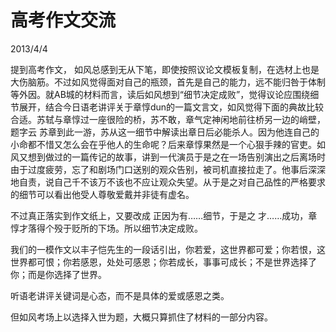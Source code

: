 # 高考作文交流
2013/4/4

提到高考作文， 如风总感到无从下笔，即使按照议论文模板复制，在选材上也是大伤脑筋。不过如风觉得面对自己的瓶颈，首先是自己的能力，远不能归咎于体制等外因。就AB城的材料而言，读后如风想到“细节决定成败”，觉得议论应围绕细节展开，结合今日语老讲评关于章惇dun的一篇文言文，如风觉得下面的典故比较合适。苏轼与章惇过一座很险的桥，苏不敢，章气定神闲地前往桥另一边的峭壁，题字云 苏章到此一游，苏从这一细节中解读出章日后必能杀人。因为他连自己的小命都不惜又怎么会在乎他人的生命呢？后来章惇果然是一个心狠手辣的官吏。如风又想到做过的一篇传记的故事，讲到一代演员于是之在一场告别演出之后离场时由于过度疲劳，忘了和剧场门口送别的观众告别，被司机直接拉走了。他事后深深地自责，说自己千不该万不该也不应让观众失望。从于是之对自己品性的严格要求的细节可以看出他受人尊敬爱戴并非徒有虚名。

不过真正落实到作文纸上，又要改成 正因为有……细节，于是之 才……成功，章惇才落得个殁于贬所的下场。所以细节决定成败。

我们的一模作文以丰子恺先生的一段话引出，你若爱，这世界都可爱；你若恨，这世界都可恨；你若感恩，处处可感恩；你若成长，事事可成长；不是世界选择了你；而是你选择了世界。

听语老讲评关键词是心态，而不是具体的爱或感恩之类。

但如风考场上以选择入世为题，大概只算抓住了材料的一部分内容。
